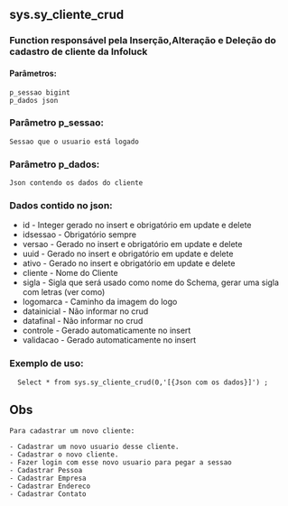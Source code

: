 ## sys.sy_cliente_crud

###  Function responsável pela Inserção,Alteração e Deleção do cadastro de cliente da Infoluck

#### Parâmetros:

```
p_sessao bigint
p_dados json
```

### Parâmetro p_sessao:

```
Sessao que o usuario está logado
```

### Parâmetro p_dados:

```
Json contendo os dados do cliente
```

### Dados contido no json:

 - id -          Integer gerado no insert e obrigatório em update e delete
 - idsessao -    Obrigatório sempre
 - versao -      Gerado no insert e obrigatório em update e delete
 - uuid -        Gerado no insert e obrigatório em update e delete
 - ativo -       Gerado no insert e obrigatório em update e delete
 - cliente -     Nome do Cliente
 - sigla -       Sigla que será usado como nome do Schema, gerar uma sigla com letras (ver como)
 - logomarca -   Caminho da imagem do logo
 - datainicial - Não informar no crud
 - datafinal -   Não informar no crud
 - controle -    Gerado automaticamente no insert 
 - validacao -   Gerado automaticamente no insert

### Exemplo de uso:

```
  Select * from sys.sy_cliente_crud(0,'[{Json com os dados}]') ;
```

## Obs

```
Para cadastrar um novo cliente:

- Cadastrar um novo usuario desse cliente.
- Cadastrar o novo cliente.
- Fazer login com esse novo usuario para pegar a sessao
- Cadastrar Pessoa
- Cadastrar Empresa
- Cadastrar Endereco
- Cadastrar Contato

```







